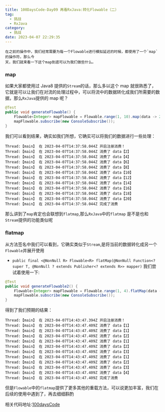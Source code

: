 ```yaml
---
title: 100DaysCode-Day09 再看RxJava:转化Flowable（二）
tag:
  - 挑战
  - RxJava
category:
  - 挑战
date: 2023-04-07 22:29:35
---
```


    在之前的操作中，我们经常需要为每一个Flowable进行模拟延迟的时候，都使用了一个`map`的操作符，那么今
    天，我们就来看一下这个map到底可以为我们做些什么。

### map

如果大家都使用过 Java8 提供的`Stream`的话，那么多以这个 map 就很熟悉了，它就是可以让我们在对流的处理过程中，可以将流中的数据转化成我们所需要的数据，那么`RxJava`提供的 map 呢？

```java
@Test
public void generateFlowable() {
    Flowable<Integer> mapFlowable = Flowable.range(1, 10).map(data -> 2 * data);
    mapFlowable.subscribe(new ConsoleSubscribe());
}
```

我们可以看到结果，确实如我们所想，它确实可以将我们的数据进行一些处理：

```console
Thread:【main】 在 2023-04-07T14:37:58.044Z 开启注册消费！
Thread:【main】 在 2023-04-07T14:37:58.044Z 消费了 data【2】
Thread:【main】 在 2023-04-07T14:37:58.044Z 消费了 data【4】
Thread:【main】 在 2023-04-07T14:37:58.044Z 消费了 data【6】
Thread:【main】 在 2023-04-07T14:37:58.044Z 消费了 data【8】
Thread:【main】 在 2023-04-07T14:37:58.044Z 消费了 data【10】
Thread:【main】 在 2023-04-07T14:37:58.044Z 消费了 data【12】
Thread:【main】 在 2023-04-07T14:37:58.044Z 消费了 data【14】
Thread:【main】 在 2023-04-07T14:37:58.044Z 消费了 data【16】
Thread:【main】 在 2023-04-07T14:37:58.044Z 消费了 data【18】
Thread:【main】 在 2023-04-07T14:37:58.044Z 消费了 data【20】
Thread:【main】 在 2023-04-07T14:37:58.044Z 完成了消费
```

那么讲到了`map`肯定也会联想到`flatmap`,那么`RxJava`中的`flatmap` 是不是也和`Stream`提供的功能类似呢

### flatmap

从方法签名中我们可以看到，它确实类似于`Stream`,是将当前的数据转化成另一个`Flowable`并展开使用

- `public final <@NonNull R> Flowable<R> flatMap(@NonNull Function<? super T, @NonNull ? extends Publisher<? extends R>> mapper)`
  我们尝试着使用一下:

```java
@Test
public void generateFlowable2() {
    Flowable<Integer> mapFlowable = Flowable.range(1, 4).flatMap(data -> Flowable.range(1, data));
    mapFlowable.subscribe(new ConsoleSubscribe());
}
```

得到了我们预期的结果：

```console
Thread:【main】 在 2023-04-07T14:43:47.394Z 开启注册消费！
Thread:【main】 在 2023-04-07T14:43:47.409Z 消费了 data【1】
Thread:【main】 在 2023-04-07T14:43:47.409Z 消费了 data【1】
Thread:【main】 在 2023-04-07T14:43:47.409Z 消费了 data【2】
Thread:【main】 在 2023-04-07T14:43:47.409Z 消费了 data【1】
Thread:【main】 在 2023-04-07T14:43:47.409Z 消费了 data【2】
Thread:【main】 在 2023-04-07T14:43:47.409Z 消费了 data【3】
Thread:【main】 在 2023-04-07T14:43:47.409Z 消费了 data【1】
Thread:【main】 在 2023-04-07T14:43:47.409Z 消费了 data【2】
Thread:【main】 在 2023-04-07T14:43:47.409Z 消费了 data【3】
Thread:【main】 在 2023-04-07T14:43:47.409Z 消费了 data【4】
Thread:【main】 在 2023-04-07T14:43:47.409Z 完成了消费
```

但是`Flowable`中的`flatmap`提供了更多其他的重载方法，可以说更加丰富，我们在后续的使用中遇到了，再去细细斟酌

相关代码地址:[100daysCode](https://github.com/dgjungleP/100days-code-round1)
